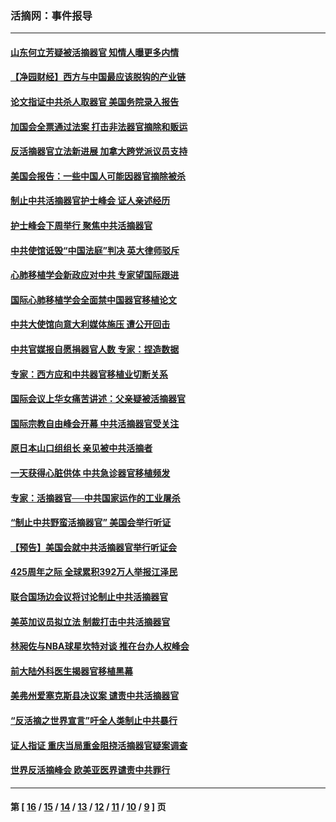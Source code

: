 ### 活摘网：事件报导
---
#### [山东何立芳疑被活摘器官 知情人曝更多内情](../../pages/nf5877/n14047530.md?08250430) 
#### [【净园财经】西方与中国最应该脱钩的产业链](../../pages/nf5877/n14016113.md?08250430) 
#### [论文指证中共杀人取器官 美国务院录入报告](../../pages/nf5877/n13999890.md?08250430) 
#### [加国会全票通过法案 打击非法器官摘除和贩运](../../pages/nf5877/n13884924.md?08250430) 
#### [反活摘器官立法新进展 加拿大跨党派议员支持](../../pages/nf5877/n13876061.md?08250430) 
#### [美国会报告：一些中国人可能因器官摘除被杀](../../pages/nf5877/n13867964.md?08250430) 
#### [制止中共活摘器官护士峰会 证人亲述经历](../../pages/nf5877/n13859007.md?08250430) 
#### [护士峰会下周举行 聚焦中共活摘器官](../../pages/nf5877/n13855418.md?08250430) 
#### [中共使馆诋毁“中国法庭”判决 英大律师驳斥](../../pages/nf5877/n13833945.md?08250430) 
#### [心肺移植学会新政应对中共 专家望国际跟进](../../pages/nf5877/n13829043.md?08250430) 
#### [国际心肺移植学会全面禁中国器官移植论文](../../pages/nf5877/n13827785.md?08250430) 
#### [中共大使馆向意大利媒体施压 遭公开回击](../../pages/nf5877/n13826038.md?08250430) 
#### [中共官媒报自愿捐器官人数 专家：捏造数据](../../pages/nf5877/n13814130.md?08250430) 
#### [专家：西方应和中共器官移植业切断关系](../../pages/nf5877/n13772828.md?08250430) 
#### [国际会议上华女痛苦讲述：父亲疑被活摘器官](../../pages/nf5877/n13771583.md?08250430) 
#### [国际宗教自由峰会开幕 中共活摘器官受关注](../../pages/nf5877/n13769995.md?08250430) 
#### [原日本山口组组长 亲见被中共活摘者](../../pages/nf5877/n13767360.md?08250430) 
#### [一天获得心脏供体 中共急诊器官移植频发](../../pages/nf5877/n13764689.md?08250430) 
#### [专家：活摘器官──中共国家运作的工业屠杀](../../pages/nf5877/n13761178.md?08250430) 
#### [“制止中共野蛮活摘器官” 美国会举行听证](../../pages/nf5877/n13735831.md?08250430) 
#### [【预告】美国会就中共活摘器官举行听证会](../../pages/nf5877/n13732843.md?08250430) 
#### [425周年之际 全球累积392万人举报江泽民](../../pages/nf5877/n13719232.md?08250430) 
#### [联合国场边会议将讨论制止中共活摘器官](../../pages/nf5877/n13656361.md?08250430) 
#### [美英加议员拟立法 制裁打击中共活摘器官](../../pages/nf5877/n13430251.md?08250430) 
#### [林昶佐与NBA球星坎特对谈 推在台办人权峰会](../../pages/nf5877/n13414467.md?08250430) 
#### [前大陆外科医生揭器官移植黑幕](../../pages/nf5877/n13401416.md?08250430) 
#### [美弗州爱塞克斯县决议案 谴责中共活摘器官](../../pages/nf5877/n13320919.md?08250430) 
#### [“反活摘之世界宣言”吁全人类制止中共暴行](../../pages/nf5877/n13259730.md?08250430) 
#### [证人指证 重庆当局重金阻挠活摘器官疑案调查](../../pages/nf5877/n13259127.md?08250430) 
#### [世界反活摘峰会 欧美亚医界谴责中共罪行](../../pages/nf5877/n13253550.md?08250430) 

---
#### 第 [ [16](./16.md?08250430) / [15](./15.md?08250430) / [14](./14.md?08250430) / [13](./13.md?08250430) / [12](./12.md?08250430) / [11](./11.md?08250430) / [10](./10.md?08250430) / [9](./9.md?08250430) ] 页
